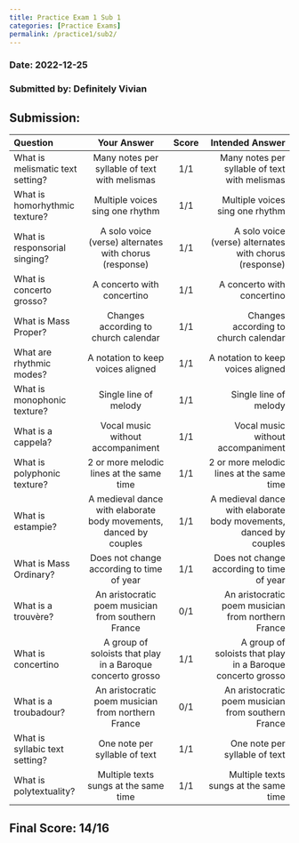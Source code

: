 ```yaml
---
title: Practice Exam 1 Sub 1
categories: [Practice Exams]
permalink: /practice1/sub2/
---
```


### Date: 2022-12-25

### Submitted by: Definitely Vivian

## Submission:

| Question | Your Answer | Score | Intended Answer |
| :---        |    :----:   |  :----: |        ---: |
| What is melismatic text setting? | Many notes per syllable of text with melismas | 1/1 | Many notes per syllable of text with melismas |
| What is homorhythmic texture? | Multiple voices sing one rhythm | 1/1 | Multiple voices sing one rhythm |
| What is responsorial singing? | A solo voice (verse) alternates with chorus (response) | 1/1 | A solo voice (verse) alternates with chorus (response) |
| What is concerto grosso? | A concerto with concertino | 1/1 | A concerto with concertino |
| What is Mass Proper? | Changes according to church calendar | 1/1 | Changes according to church calendar |
| What are rhythmic modes? | A notation to keep voices aligned | 1/1 | A notation to keep voices aligned |
| What is monophonic texture? | Single line of melody | 1/1 | Single line of melody |
| What is a cappela? | Vocal music without accompaniment | 1/1 | Vocal music without accompaniment |
| What is polyphonic texture? | 2 or more melodic lines at the same time | 1/1 | 2 or more melodic lines at the same time |
| What is estampie? | A medieval dance with elaborate body movements, danced by couples | 1/1 | A medieval dance with elaborate body movements, danced by couples |
| What is Mass Ordinary? | Does not change according to time of year | 1/1 | Does not change according to time of year |
| What is a trouvère? | An aristocratic poem musician from southern France | 0/1 | An aristocratic poem musician from northern France |
| What is concertino | A group of soloists that play in a Baroque concerto grosso | 1/1 | A group of soloists that play in a Baroque concerto grosso |
| What is a troubadour? | An aristocratic poem musician from northern France | 0/1 | An aristocratic poem musician from southern France |
| What is syllabic text setting? | One note per syllable of text | 1/1 | One note per syllable of text |
| What is polytextuality? | Multiple texts sungs at the same time | 1/1 | Multiple texts sungs at the same time |


## Final Score: 14/16

